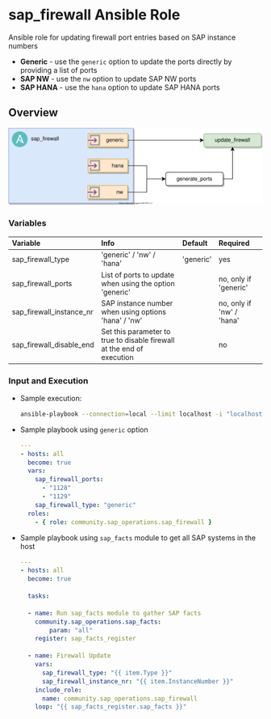 # sap_firewall Ansible Role

Ansible role for updating firewall port entries based on SAP instance numbers

- **Generic** - use the `generic` option to update the ports directly by providing a list of ports
- **SAP NW** - use the `nw` option to update SAP NW ports
- **SAP HANA** - use the `hana` option to update SAP HANA ports

## Overview

![](/docs/diagrams/workflow_role_sap_firewall.svg)

### Variables

| **Variable**                | **Info**                                                               | **Default** | **Required** |
| :---                        | :---                                                                   | :---        | :---         |
| sap_firewall_type           | 'generic' / 'nw' / 'hana'                                              | 'generic'   | yes          |
| sap_firewall_ports          | List of ports to update when using the option 'generic'                | <none>      | no, only if 'generic'          |
| sap_firewall_instance_nr    | SAP instance number when using options 'hana' / 'nw'                   | <none>      | no, only if 'nw' / 'hana'           |
| sap_firewall_disable_end    | Set this parameter to true to disable firewall at the end of execution | <none>      | no           |

### Input and Execution

- Sample execution:

    ```bash
    ansible-playbook --connection=local --limit localhost -i "localhost," sap-firewall-update.yml -e "@input_file.yml"
    ```

- Sample playbook using `generic` option

    ```yaml
    ---
    - hosts: all
      become: true
      vars:
        sap_firewall_ports:
          - "1128"
          - "1129"
        sap_firewall_type: "generic"
      roles:
        - { role: community.sap_operations.sap_firewall }
    ```

- Sample playbook using `sap_facts` module to get all SAP systems in the host

    ```yaml
    ---
    - hosts: all
      become: true

      tasks:

      - name: Run sap_facts module to gather SAP facts
        community.sap_operations.sap_facts:
            param: "all"
        register: sap_facts_register

      - name: Firewall Update
        vars:
          sap_firewall_type: "{{ item.Type }}"
          sap_firewall_instance_nr: "{{ item.InstanceNumber }}"
        include_role:
          name: community.sap_operations.sap_firewall
        loop: "{{ sap_facts_register.sap_facts }}"
    ```
